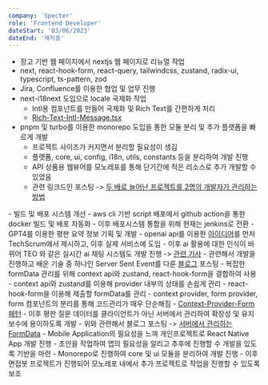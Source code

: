```yaml
---
company: 'Specter'
role: 'Frontend Developer'
dateStart: '03/06/2023'
dateEnd: '재직중'
---
```


- 장고 기반 웹 페이지에서 nextjs 웹 페이지로 리뉴얼 작업
- next, react-hook-form, react-query, tailwindcss, zustand, radix-ui, typescript, ts-pattern, zod
- Jira, Confluence를 이용한 협업 및 업무 진행
- next-i18next 도입으로 locale 국제화 작업
  - Intl용 컴포넌트를 만들어 국제화 및 Rich Text를 간편하게 처리
  - <a href="https://gist.github.com/geonhwiii/bc2306ded62c2ce803589ce987934816" target="_blank">Rich-Text-Intl-Message.tsx</a>
- pnpm 및 turbo를 이용한 monorepo 도입을 통한 모듈 분리 및 추가 플랫폼을 빠르게 개발
  - 프로젝트 사이즈가 커지면서 분리할 필요성이 생김
  - 플랫폼, core, ui, config, i18n, utils, constants 등을 분리하여 개발 진행
  - API 상품용 웹뷰어를 모노레포를 통해 단기간에 적은 리소스로 추가 개발할 수 있었음
  - 관련 링크드인 포스팅 -> <a href="https://www.linkedin.com/feed/update/urn:li:activity:7238479113898876928/" target="_blank">두 배로 늘어난 프로젝트를 2명의 개발자가 관리하는 방법
</a>
- 빌드 및 배포 시스템 개선
  - aws cli 기반 script 배포에서 github action을 통한 docker 빌드 및 배포 자동화
  - 이후 배포시스템 통합을 위해 현재는 jenkins로 전환
- GPT4를 이용한 평판 요약 정보 기획 및 개발
  - openai api를 이용한 <a href="https://team-specter.atlassian.net/wiki/external/OTJiMjczZDViMGNhNGM0YWE3NGFkMjRjMTUyZWVmY2Y" target="_blank">아이디어</a>를 먼저 TechScrum에서 제시하고, 이후 실제 서비스에 도입
  - 이후 ai 활용에 대한 인식이 바뀌어 TEO 와 같은 실시간 ai 채팅 시스템도 개발 진행 -> <a href="https://www.specter.co.kr/blog/AITEO240702" target="_blank">관련 기사</a>
  - 관련해서 개발을 진행하고 배운 기술 중 하나인 Server Sent Event를 다룬 <a href="/blog/nextjs-server-sent-event-with-api-routes" target="_blank">블로그</a> 포스팅
- 복잡한 formData 관리를 위해 context api와 zustand, react-hook-form을 결합하여 사용
  - context api와 zustand를 이용해 provider 내부의 상태를 손쉽게 관리
  - react-hook-form을 이용해 제출할 formData를 관리
  - context provider, form provider, form 컴포넌트의 분리를 통해 코드관리가 매우 단순해짐
  - <a href="https://gist.github.com/geonhwiii/d4a8c27701ea8774055e7ec0567a7aae" target="_blank">Context-Provider-Form 패턴</a>
  - 이후 평판 질문 데이터를 클라이언트가 아닌 서버에서 관리하여 확장성 및 유지보수에 용이하도록 개발
  - 위와 관련해서 블로그 포스팅 -> <a href="/blog/서버에서-관리하는-formdata" target="_blank">서버에서 관리하는 FormData</a>
- Mobile Application의 필요성을 느껴 개인프로젝트로 React Native App 개발 진행
  - 초안을 작업하여 앱의 필요성을 알리고 추후에 진행할 수 개발을 있도록 기반을 마련
  - Monorepo로 진행하여 core 및 ui 모듈을 분리하여 개발 진행
  - 이후 면접봇 프로젝트가 진행되어 모노레포 내에서 추가 프로젝트로 작업을 진행할 수 있도록 보조
